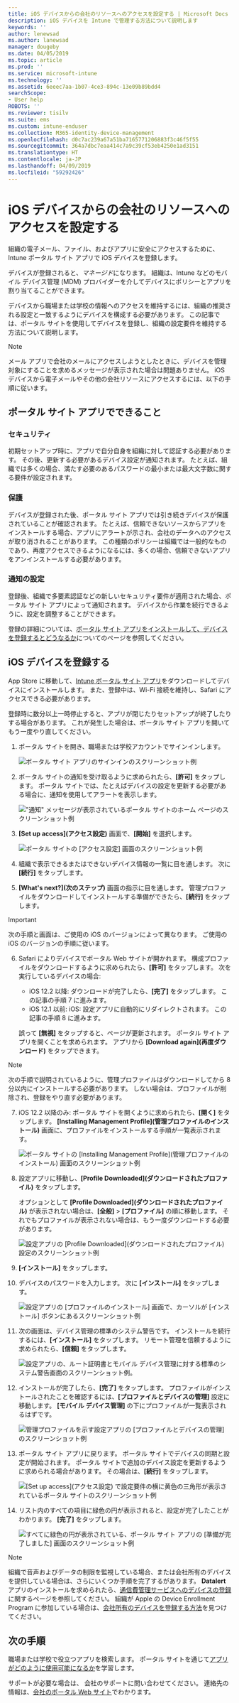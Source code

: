 ```yaml
---
title: iOS デバイスからの会社のリソースへのアクセスを設定する | Microsoft Docs
description: iOS デバイスを Intune で管理する方法について説明します
keywords: ''
author: lenewsad
ms.author: lanewsad
manager: dougeby
ms.date: 04/05/2019
ms.topic: article
ms.prod: ''
ms.service: microsoft-intune
ms.technology: ''
ms.assetid: 6eeec7aa-1b07-4ce3-894c-13e09b89bdd4
searchScope:
- User help
ROBOTS: ''
ms.reviewer: tisilv
ms.suite: ems
ms.custom: intune-enduser
ms.collection: M365-identity-device-management
ms.openlocfilehash: d0c7ac239a67a51ba7165771206883f3c46f5f55
ms.sourcegitcommit: 364a7dbc7eaa414c7a9c39cf53eb4250e1ad3151
ms.translationtype: HT
ms.contentlocale: ja-JP
ms.lasthandoff: 04/09/2019
ms.locfileid: "59292426"
---
```

# <a name="set-up-ios-device-access-to-your-company-resources"></a>iOS デバイスからの会社のリソースへのアクセスを設定する  

組織の電子メール、ファイル、およびアプリに安全にアクセスするために、Intune ポータル サイト アプリで iOS デバイスを登録します。

デバイスが登録されると、*マネージド*になります。 組織は、Intune などのモバイル デバイス管理 (MDM) プロバイダーを介してデバイスにポリシーとアプリを割り当てることができます。  

デバイスから職場または学校の情報へのアクセスを維持するには、組織の推奨される設定と一致するようにデバイスを構成する必要があります。 この記事では、ポータル サイトを使用してデバイスを登録し、組織の設定要件を維持する方法について説明します。 

> [!NOTE]
> メール アプリで会社のメールにアクセスしようとしたときに、デバイスを管理対象にすることを求めるメッセージが表示された場合は問題ありません。 iOS デバイスから電子メールやその他の会社リソースにアクセスするには、以下の手順に従います。  

## <a name="what-to-expect-from-the-company-portal-app"></a>ポータル サイト アプリでできること  

### <a name="security"></a>セキュリティ  
初期セットアップ時に、アプリで自分自身を組織に対して認証する必要があります。 その後、更新する必要があるデバイス設定が通知されます。 たとえば、組織では多くの場合、満たす必要のあるパスワードの最小または最大文字数に関する要件が設定されます。     

### <a name="protection"></a>保護  
デバイスが登録された後、ポータル サイト アプリでは引き続きデバイスが保護されていることが確認されます。 たとえば、信頼できないソースからアプリをインストールする場合、アプリにアラートが示され、会社のデータへのアクセスが取り消されることがあります。 この種類のポリシーは組織では一般的なものであり、再度アクセスできるようになるには、多くの場合、信頼できないアプリをアンインストールする必要があります。  

### <a name="setting-notifications"></a>通知の設定  
登録後、組織で多要素認証などの新しいセキュリティ要件が適用された場合、ポータル サイト アプリによって通知されます。 デバイスから作業を続行できるように、設定を調整することができます。  

登録の詳細については、[ポータル サイト アプリをインストールして、デバイスを登録するとどうなるか](https://docs.microsoft.com//intune-user-help/what-happens-if-you-install-the-company-portal-app-and-enroll-your-device-in-intune-ios)についてのページを参照してください。  

## <a name="enroll-your-ios-device"></a>iOS デバイスを登録する  

App Store に移動して、[Intune ポータル サイト アプリ](install-and-sign-in-to-the-intune-company-portal-app-ios.md)をダウンロードしてデバイスにインストールします。 また、登録中は、Wi-Fi 接続を維持し、Safari にアクセスできる必要があります。 

登録時に数分以上一時停止すると、アプリが閉じたりセットアップが終了したりする場合があります。 これが発生した場合は、ポータル サイト アプリを開いてもう一度やり直してください。  

1. ポータル サイトを開き、職場または学校アカウントでサインインします。 

    ![ポータル サイト アプリのサインインのスクリーンショット例](./media/ios-01-cp-enroll-1903.PNG)  

2. ポータル サイトの通知を受け取るように求められたら、**[許可]** をタップします。 ポータル サイトでは、たとえばデバイスの設定を更新する必要がある場合に、通知を使用してアラートを表示します。 

    !["通知" メッセージが表示されているポータル サイトのホーム ページのスクリーンショット例](./media/ios-04-cp-enroll-1903.PNG)  

3. **[Set up access]\(アクセス設定\)** 画面で、**[開始]** を選択します。  

     ![ポータル サイトの [アクセス設定] 画面のスクリーンショット例](./media/ios-05-cp-enroll-1903.PNG)  

4. 組織で表示できるまたはできないデバイス情報の一覧に目を通します。 次に **[続行]** をタップします。  

5. **[What's next?]\(次のステップ\)** 画面の指示に目を通します。 管理プロファイルをダウンロードしてインストールする準備ができたら、**[続行]** をタップします。  

 > [!IMPORTANT]
> 次の手順と画面は、ご使用の iOS のバージョンによって異なります。 ご使用の iOS のバージョンの手順に従います。 

6. Safari によりデバイスでポータル Web サイトが開かれます。 構成プロファイルをダウンロードするように求められたら、**[許可]** をタップします。 次を実行しているデバイスの場合:  
    * iOS 12.2 以降: ダウンロードが完了したら、**[完了]** をタップします。 この記事の手順 7 に進みます。
    * iOS 12.1 以前: iOS: 設定アプリに自動的にリダイレクトされます。 この記事の手順 8 に進みます。  
 
    誤って **[無視]** をタップすると、ページが更新されます。 ポータル サイト アプリを開くことを求められます。 アプリから **[Download again]\(再度ダウンロード\)** をタップできます。

  > [!NOTE]
  > 次の手順で説明されているように、管理プロファイルはダウンロードしてから 8 分以内にインストールする必要があります。 しない場合は、プロファイルが削除され、登録をやり直す必要があります。  

7. iOS 12.2 以降のみ: ポータル サイトを開くように求められたら、**[開く]** をタップします。 **[Installing Management Profile]\(管理プロファイルのインストール\)** 画面に、プロファイルをインストールする手順が一覧表示されます。

    ![ポータル サイトの [Installing Management Profile]\(管理プロファイルのインストール\) 画面のスクリーンショット例](./media/ios-1904-settings-icon.PNG)  

8. 設定アプリに移動し、**[Profile Downloaded]\(ダウンロードされたプロファイル\)** をタップします。  

    オプションとして **[Profile Downloaded]\(ダウンロードされたプロファイル\)** が表示されない場合は、**[全般]** > **[プロファイル]** の順に移動します。 それでもプロファイルが表示されない場合は、もう一度ダウンロードする必要があります。  

    ![設定アプリの [Profile Downloaded]\(ダウンロードされたプロファイル\) 設定のスクリーンショット例](./media/ios-1904-settings-badge.PNG)  

9. **[インストール]** をタップします。  
    
10. デバイスのパスワードを入力します。 次に **[インストール]** をタップします。    

    ![設定アプリの [プロファイルのインストール] 画面で、カーソルが **[インストール]** ボタンにあるスクリーンショット例](./media/ios-1904-password-install.PNG)  


11. 次の画面は、デバイス管理の標準のシステム警告です。 インストールを続行するには、**[インストール]** をタップします。 リモート管理を信頼するように求められたら、**[信頼]** をタップします。  

    ![設定アプリの、ルート証明書とモバイル デバイス管理に対する標準のシステム警告画面のスクリーンショット例。](./media/ios-15-cp-enroll-1903.PNG)  

12. インストールが完了したら、**[完了]** をタップします。 プロファイルがインストールされたことを確認するには、**[プロファイルとデバイスの管理]** 設定に移動します。 **[モバイル デバイス管理]** の下にプロファイルが一覧表示されるはずです。   

    ![管理プロファイルを示す設定アプリの [プロファイルとデバイスの管理] のスクリーンショット例](./media/ios-00-cp-enroll-1903.PNG)  

13. ポータル サイト アプリに戻ります。 ポータル サイトでデバイスの同期と設定が開始されます。 ポータル サイトで追加のデバイス設定を更新するように求められる場合があります。 その場合は、**[続行]** をタップします。  

    ![[Set up access]\(アクセス設定\) で設定要件の横に黄色の三角形が表示されているポータル サイトのスクリーンショット例](./media/ios-12-cp-enroll-1903.PNG)  

14. リスト内のすべての項目に緑色の円が表示されると、設定が完了したことがわかります。 **[完了]** をタップします。   
    
    ![すべてに緑色の円が表示されている、ポータル サイト アプリの [準備が完了しました] 画面のスクリーンショット例](./media/ios-13-cp-enroll-1903.PNG)  

> [!Note]
> 組織で音声およびデータの制限を監視している場合、または会社所有のデバイスを提供している場合は、さらにいくつか手順を完了するがあります。 **Datalert** アプリのインストールを求められたら、[通信費管理サービスへのデバイスの登録](enroll-your-device-with-telecom-expense-management-ios.md)に関するページを参照してください。 組織が Apple の Device Enrollment Program に参加している場合は、[会社所有のデバイスを登録する方法](enroll-your-device-dep-ios.md)を見つけてください。  

## <a name="next-steps"></a>次の手順  
職場または学校で役立つアプリを検索します。 ポータル サイトを通じて[アプリがどのように使用可能になるか](use-managed-apps-on-your-device-ios.md)を学習します。  

サポートが必要な場合は、 会社のサポートに問い合わせてください。 連絡先の情報は、[会社のポータル Web サイト](https://go.microsoft.com/fwlink/?linkid=2010980)でわかります。  
